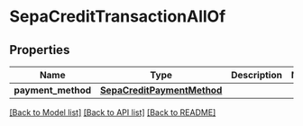 # SepaCreditTransactionAllOf

## Properties
Name | Type | Description | Notes
------------ | ------------- | ------------- | -------------
**payment_method** | [**SepaCreditPaymentMethod**](SepaCreditPaymentMethod.md) |  | 

[[Back to Model list]](../README.md#documentation-for-models) [[Back to API list]](../README.md#documentation-for-api-endpoints) [[Back to README]](../README.md)


